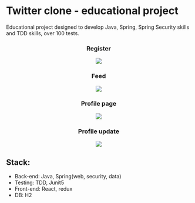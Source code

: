 # Twitter clone - educational project

Educational project designed to develop Java, Spring, Spring Security skills and TDD skills, over 100 tests.

<div align="center">
  
  ### Register
![](https://i.ibb.co/QPsfS5N/screely-1665317197890.png)

### Feed
![](https://i.ibb.co/0GX4p6j/screely-1665316925305.png)

### Profile page
![](https://i.ibb.co/7Ky9rZ1/screely-1665316844110.png)

### Profile update
![](https://i.ibb.co/XtcvCTG/screely-1665316923308.png)

</div>




## Stack:
- Back-end: Java, Spring(web, security, data)
- Testing: TDD, Junit5
- Front-end: React, redux
- DB: H2
